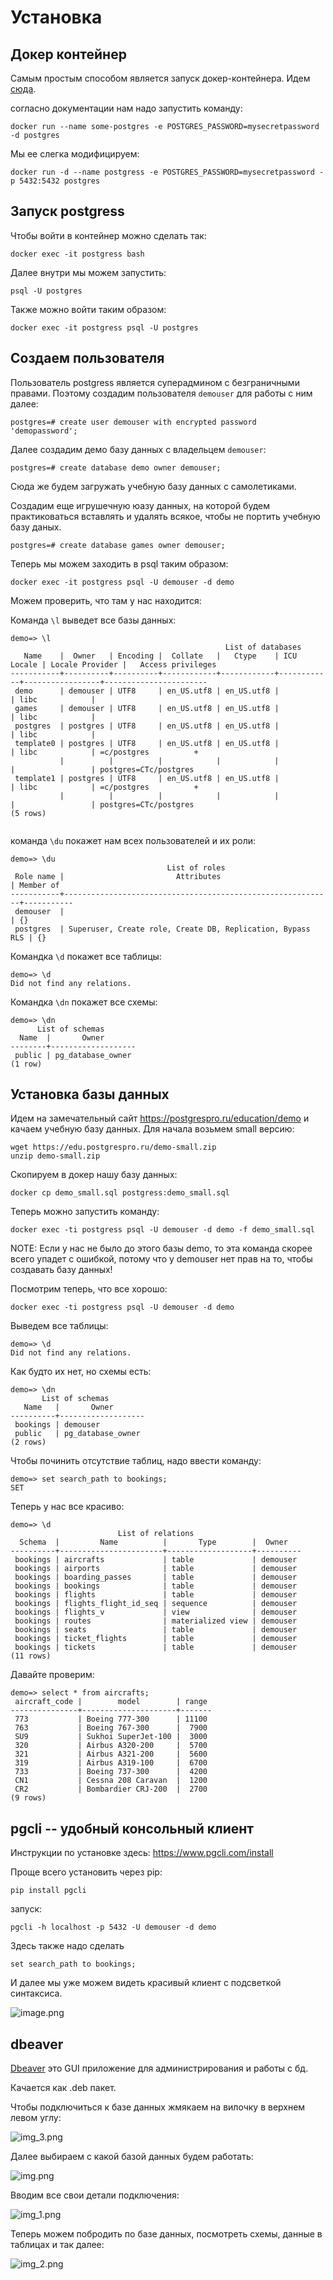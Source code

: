 # Установка


## Докер контейнер
Самым простым способом является запуск докер-контейнера. Идем [сюда](https://hub.docker.com/_/postgres).

согласно документации нам надо запустить команду:

```
docker run --name some-postgres -e POSTGRES_PASSWORD=mysecretpassword -d postgres
```

Мы ее слегка модифицируем:
```
docker run -d --name postgress -e POSTGRES_PASSWORD=mysecretpassword -p 5432:5432 postgres
```

## Запуск postgress
Чтобы войти в контейнер можно сделать так:

```
docker exec -it postgress bash
```

Далее внутри мы можем запустить:
```
psql -U postgres
```

Также можно войти таким образом:

```
docker exec -it postgress psql -U postgres
```

## Создаем пользователя

Пользователь postgress является суперадмином с безграничными правами. 
Поэтому создадим пользователя `demouser` для работы с ним далее:

```
postgres=# create user demouser with encrypted password 'demopassword';
```

Далее создадим демо базу данных с владельцем `demouser`:

```
postgres=# create database demo owner demouser;
```
Сюда же будем загружать учебную базу данных с самолетиками.

Создадим еще игрушечную юазу данных, на которой будем практиковаться 
вставлять и удалять всякое, чтобы не портить учебную базу даных.

```
postgres=# create database games owner demouser;
```

Теперь мы можем заходить в psql таким образом:

```
docker exec -it postgress psql -U demouser -d demo
```

Можем проверить, что там у нас находится:

Команда `\l` выведет все базы данных:

```
demo=> \l
                                                List of databases
   Name    |  Owner   | Encoding |  Collate   |   Ctype    | ICU Locale | Locale Provider |   Access privileges   
-----------+----------+----------+------------+------------+------------+-----------------+-----------------------
 demo      | demouser | UTF8     | en_US.utf8 | en_US.utf8 |            | libc            | 
 games     | demouser | UTF8     | en_US.utf8 | en_US.utf8 |            | libc            | 
 postgres  | postgres | UTF8     | en_US.utf8 | en_US.utf8 |            | libc            | 
 template0 | postgres | UTF8     | en_US.utf8 | en_US.utf8 |            | libc            | =c/postgres          +
           |          |          |            |            |            |                 | postgres=CTc/postgres
 template1 | postgres | UTF8     | en_US.utf8 | en_US.utf8 |            | libc            | =c/postgres          +
           |          |          |            |            |            |                 | postgres=CTc/postgres
(5 rows)


```

команда `\du` покажет нам всех пользователей и их роли:

```
demo=> \du
                                   List of roles
 Role name |                         Attributes                         | Member of 
-----------+------------------------------------------------------------+-----------
 demouser  |                                                            | {}
 postgres  | Superuser, Create role, Create DB, Replication, Bypass RLS | {}

```

Командка `\d` покажет все таблицы:

```
demo=> \d
Did not find any relations.
```

Командка `\dn` покажет все схемы:

```
demo=> \dn
      List of schemas
  Name  |       Owner       
--------+-------------------
 public | pg_database_owner
(1 row)

```

## Установка базы данных

Идем на замечательный сайт https://postgrespro.ru/education/demo и качаем учебную базу данных.
Для начала возьмем small версию: 

```
wget https://edu.postgrespro.ru/demo-small.zip
unzip demo-small.zip
```

Скопируем в докер нашу базу данных:

```
docker cp demo_small.sql postgress:demo_small.sql
```

Теперь можно запустить команду:

```
docker exec -ti postgress psql -U demouser -d demo -f demo_small.sql
```
NOTE: Если у нас не было до этого базы demo, то эта команда скорее всего 
упадет с ошибкой, потому что у demouser нет прав на то, чтобы создавать базу данных!


Посмотрим теперь, что все хорошо:

```
docker exec -ti postgress psql -U demouser -d demo
```
Выведем все таблицы:
```
demo=> \d
Did not find any relations.
```
Как будто их нет, но схемы есть:

```
demo=> \dn
       List of schemas
   Name   |       Owner       
----------+-------------------
 bookings | demouser
 public   | pg_database_owner
(2 rows)
```

Чтобы починить отсутствие таблиц, надо ввести команду:

```
demo=> set search_path to bookings;
SET
```

Теперь у нас все красиво:

```
demo=> \d
                        List of relations
  Schema  |         Name          |       Type        |  Owner   
----------+-----------------------+-------------------+----------
 bookings | aircrafts             | table             | demouser
 bookings | airports              | table             | demouser
 bookings | boarding_passes       | table             | demouser
 bookings | bookings              | table             | demouser
 bookings | flights               | table             | demouser
 bookings | flights_flight_id_seq | sequence          | demouser
 bookings | flights_v             | view              | demouser
 bookings | routes                | materialized view | demouser
 bookings | seats                 | table             | demouser
 bookings | ticket_flights        | table             | demouser
 bookings | tickets               | table             | demouser
(11 rows)
```

Давайте проверим:

```
demo=> select * from aircrafts;
 aircraft_code |        model        | range 
---------------+---------------------+-------
 773           | Boeing 777-300      | 11100
 763           | Boeing 767-300      |  7900
 SU9           | Sukhoi SuperJet-100 |  3000
 320           | Airbus A320-200     |  5700
 321           | Airbus A321-200     |  5600
 319           | Airbus A319-100     |  6700
 733           | Boeing 737-300      |  4200
 CN1           | Cessna 208 Caravan  |  1200
 CR2           | Bombardier CRJ-200  |  2700
(9 rows)
```


## pgcli -- удобный консольный клиент

Инструкции по установке здесь: https://www.pgcli.com/install

Проще всего установить через pip:

```
pip install pgcli
```

запуск:

```pgcli -h localhost -p 5432 -U demouser -d demo```

Здесь также надо сделать 

```
set search_path to bookings;
```

И далее мы уже можем видеть красивый клиент с подсветкой синтаксиса.


![image.png](../images/chapter_2_image_1.png)


## dbeaver

[Dbeaver](https://dbeaver.io/) это GUI приложение для администрирования и работы с бд.

Качается как .deb пакет. 

Чтобы подключиться к базе данных жмякаем на вилочку в верхнем левом углу:

![img_3.png](../images/chapter_2_image_2.png)

Далее выбираем с какой базой данных будем работать:

![img.png](../images/chapter_2_image_3.png)

Вводим все свои детали подключения:

![img_1.png](../images/chapter_2_image_4.png)


Теперь можем побродить по базе данных, посмотреть схемы, данные в таблицах и так далее:

![img_2.png](../images/chapter_2_image_5.png)